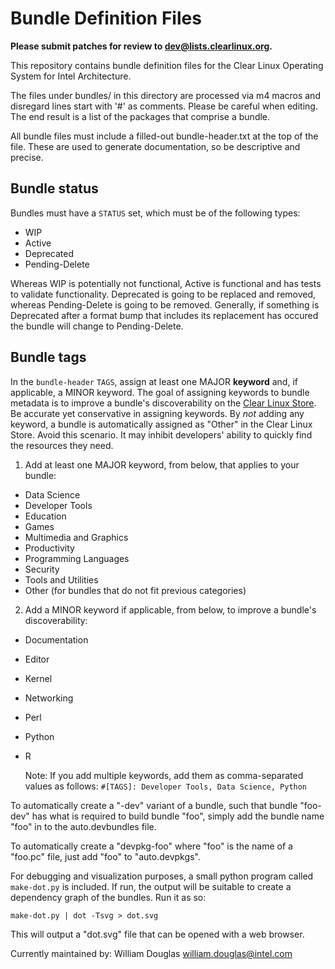 Bundle Definition Files
=======================

**Please submit patches for review to dev@lists.clearlinux.org.**

This repository contains bundle definition files for the Clear Linux
Operating System for Intel Architecture.

The files under bundles/ in this directory are processed via m4 macros
and disregard lines start with '#' as comments.  Please be careful when
editing.  The end result is a list of the packages that comprise a bundle.

All bundle files must include a filled-out bundle-header.txt at the top
of the file. These are used to generate documentation, so be descriptive
and precise.

## Bundle status

Bundles must have a `STATUS` set, which must be of the following types:
- WIP
- Active
- Deprecated
- Pending-Delete

Whereas WIP is potentially not functional, Active is functional and has tests
to validate functionality. Deprecated is going to be replaced and removed, whereas
Pending-Delete is going to be removed. Generally, if something is Deprecated
after a format bump that includes its replacement has occured the bundle
will change to Pending-Delete.

## Bundle tags

In the `bundle-header` `TAGS`, assign at least one MAJOR **keyword** and, if applicable, a MINOR keyword. The goal of assigning keywords to bundle metadata is to improve a bundle's discoverability on the [Clear Linux Store](https://clearlinux.org/software).
Be accurate yet conservative in assigning keywords. By *not* adding any keyword, a bundle is automatically assigned as "Other" in the Clear Linux Store.
Avoid this scenario. It may inhibit developers' ability to quickly find the resources they need.

1. Add at least one MAJOR keyword, from below, that applies to your bundle:

- Data Science
- Developer Tools
- Education
- Games
- Multimedia and Graphics
- Productivity
- Programming Languages
- Security
- Tools and Utilities
- Other (for bundles that do not fit previous categories)

2. Add a MINOR keyword if applicable, from below, to improve a bundle's discoverability:

- Documentation
- Editor
- Kernel
- Networking
- Perl
- Python
- R

  Note: If you add multiple keywords, add them as comma-separated values as follows: 
  `#[TAGS]: Developer Tools, Data Science, Python`

To automatically create a "-dev" variant of a bundle, such that bundle
"foo-dev" has what is required to build bundle "foo", simply add the bundle
name "foo" in to the auto.devbundles file.

To automatically create a "devpkg-foo" where "foo" is the name of a
"foo.pc" file, just add "foo" to "auto.devpkgs".

For debugging and visualization purposes, a small python program called
`make-dot.py` is included. If run, the output will be suitable to create
a dependency graph of the bundles. Run it as so:

   `make-dot.py | dot -Tsvg > dot.svg`

This will output a "dot.svg" file that can be opened with a web browser.

Currently maintained by:
William Douglas <william.douglas@intel.com>
